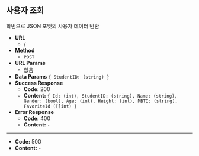 **사용자 조회**
---
  학번으로 JSON 포맷의 사용자 데이터 반환
* **URL**
  * /
* **Method**
  * `POST`
* **URL Params**
  * 없음
* **Data Params**
  `{ StudentID: (string) }`
* **Success Response**
  * **Code:** 200<br />
  * **Content:** `{ Id: (int), StudentID: (string), Name: (string), Gender: (bool), Age: (int), Height: (int), MBTI: (string), FavoriteId ([]int) }`
* **Error Response**
  * **Code:** 400<br />
  * **Content:** `-`
- - -
  * **Code:** 500<br />
  * **Content:** `-`